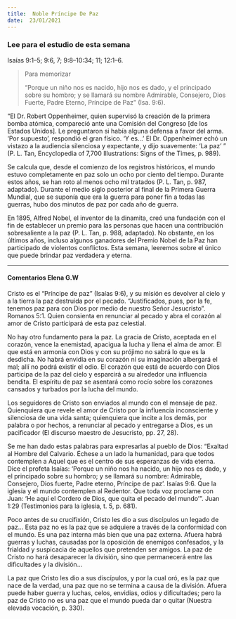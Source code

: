 ```yaml
---
title:  Noble Príncipe De Paz
date:  23/01/2021
---
```


### Lee para el estudio de esta semana
Isaías 9:1–5; 9:6, 7; 9:8–10:34; 11; 12:1–6.

> <p>Para memorizar</p>
> “Porque un niño nos es nacido, hijo nos es dado, y el principado sobre su hombro; y se llamará su nombre Admirable, Consejero, Dios Fuerte, Padre Eterno, Príncipe de Paz” (Isa. 9:6).

“El Dr. Robert Oppenheimer, quien supervisó la creación de la primera bomba atómica, compareció ante una Comisión del Congreso [de los Estados Unidos]. Le preguntaron si había alguna defensa a favor del arma. ‘Por supuesto’, respondió el gran físico. ‘Y es...’ El Dr. Oppenheimer echó un vistazo a la audiencia silenciosa y expectante, y dijo suavemente: ‘La paz’ ” (P. L. Tan, Encyclopedia of 7,700 Illustrations: Signs of the Times, p. 989).

Se calcula que, desde el comienzo de los registros históricos, el mundo estuvo completamente en paz solo un ocho por ciento del tiempo. Durante estos años, se han roto al menos ocho mil tratados (P. L. Tan, p. 987, adaptado). Durante el medio siglo posterior al final de la Primera Guerra Mundial, que se suponía que era la guerra para poner fin a todas las guerras, hubo dos minutos de paz por cada año de guerra.

En 1895, Alfred Nobel, el inventor de la dinamita, creó una fundación con el fin de establecer un premio para las personas que hacen una contribución sobresaliente a la paz (P. L. Tan, p. 988, adaptado). No obstante, en los últimos años, incluso algunos ganadores del Premio Nobel de la Paz han participado de violentos conflictos. Esta semana, leeremos sobre el único que puede brindar paz verdadera y eterna.

---

#### Comentarios Elena G.W

Cristo es el “Príncipe de paz” (Isaías 9:6), y su misión es devolver al cielo y a la tierra la paz destruida por el pecado. “Justificados, pues, por la fe, tenemos paz para con Dios por medio de nuestro Señor Jesucristo”. Romanos 5:1. Quien consienta en renunciar al pecado y abra el corazón al amor de Cristo participará de esta paz celestial.

No hay otro fundamento para la paz. La gracia de Cristo, aceptada en el corazón, vence la enemistad, apacigua la lucha y llena el alma de amor. El que está en armonía con Dios y con su prójimo no sabrá lo que es la desdicha. No habrá envidia en su corazón ni su imaginación albergará el mal; allí no podrá existir el odio. El corazón que está de acuerdo con Dios participa de la paz del cielo y esparcirá a su alrededor una influencia bendita. El espíritu de paz se asentará como rocío sobre los corazones cansados y turbados por la lucha del mundo.

Los seguidores de Cristo son enviados al mundo con el mensaje de paz. Quienquiera que revele el amor de Cristo por la influencia inconsciente y silenciosa de una vida santa; quienquiera que incite a los demás, por palabra o por hechos, a renunciar al pecado y entregarse a Dios, es un pacificador (El discurso maestro de Jesucristo, pp. 27, 28).

Se me han dado estas palabras para expresarlas al pueblo de Dios: “Exaltad al Hombre del Calvario. Échese a un lado la humanidad, para que todos contemplen a Aquel que es el centro de sus esperanzas de vida eterna. Dice el profeta Isaías: ‘Porque un niño nos ha nacido, un hijo nos es dado, y el principado sobre su hombro; y se llamará su nombre: Admirable, Consejero, Dios fuerte, Padre eterno, Príncipe de paz’. Isaías 9:6. Que la iglesia y el mundo contemplen al Redentor. Que toda voz proclame con Juan: ‘He aquí el Cordero de Dios, que quita el pecado del mundo’”. Juan 1:29 (Testimonios para la iglesia, t. 5, p. 681).

Poco antes de su crucifixión, Cristo les dio a sus discípulos un legado de paz… Esta paz no es la paz que se adquiere a través de la conformidad con el mundo. Es una paz interna más bien que una paz externa. Afuera habrá guerras y luchas, causadas por la oposición de enemigos confesados, y la frialdad y suspicacia de aquellos que pretenden ser amigos. La paz de Cristo no hará desaparecer la división, sino que permanecerá entre las dificultades y la división…

La paz que Cristo les dio a sus discípulos, y por la cual oró, es la paz que nace de la verdad, una paz que no se termina a causa de la división. Afuera puede haber guerra y luchas, celos, envidias, odios y dificultades; pero la paz de Cristo no es una paz que el mundo pueda dar o quitar (Nuestra elevada vocación, p. 330).